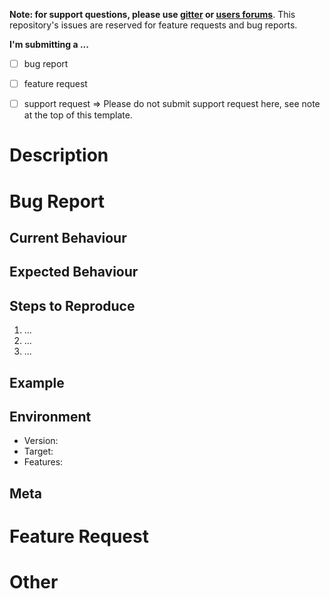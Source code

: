**Note: for support questions, please use [gitter] or [users forums]**. This 
repository's issues are reserved for feature requests and bug reports.

[gitter]: https://gitter.im/uuid-rs/Lobby
[users forums]: https://users.rust-lang.org

**I'm submitting a ...**
  - [ ] bug report
  - [ ] feature request
  - [ ] support request => Please do not submit support request here, see note 
  at the top of this template.


# Description
<!-- Provide a summary of your issue in the Title above -->

<!-- 
    The following section is only needed for bug reports, delete otherwise.
-->
# Bug Report

## Current Behaviour
<!-- What is the current behavior? -->

## Expected Behaviour
<!-- What is the expected behaviour? -->

## Steps to Reproduce
<!-- How can we reproduce this bug? -->
1. ...
2. ...
3. ...

## Example
<!-- 
    A code snippet or a play.rust-lang.org link will do.
    Not obligatory, but will provide a context for the bug.
-->

## Environment
<!-- Please tell us about your environment -->
- Version: <!-- uuid version -->
- Target: <!-- Your target triple -->
- Features: <!-- uuid features enabled -->

## Meta
<!-- 
    Information like detailed explanation, stacktraces, suggested fixes, etc
-->

<!-- 
    The following section is only for feature requests, delete otherwise
-->
# Feature Request
<!-- What is the motivation/ use-case(s) for changing the behavior? -->

# Other
<!-- Other information like relevant issues, external links, etc -->
